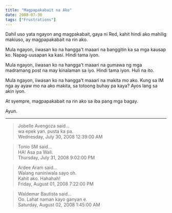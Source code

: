 ```yaml
---
title: "Magpapakabait na Ako"
date: 2008-07-30
tags: ["Frustrations"]
---
```


Dahil uso yata ngayon ang magpakabait, gaya ni Red, kahit hindi ako mahilig makiuso, ay magpapakabait na rin ako.

Mula ngayon, iiwasan ko na hangga't maaari na banggitin ka sa mga kausap ko. Napag-uusapan ka kasi. Hindi tama iyon.

Mula ngayon, iiwasan ko na hangga't maaari na gumawa ng mga madramang post na may kinalaman sa iyo. Hindi tama iyon. Huli na ito.

Mula ngayon, iiwasan ko na hangga't maaari na makita mo ako. Kung sa IM nga ay ayaw mo na ako makita, sa totoong buhay pa kaya? Ayos lang sa akin iyon.

At syempre, magpapakabait na rin ako sa iba pang mga bagay.

Ayun.

---

> Jobelle Avengoza said...  
> wa epek yan. pusta ka pa.  
> Wednesday, July 30, 2008 12:39:00 AM 

> Tonio SM said...  
> HA! Asa pa Wali.  
> Thursday, July 31, 2008 9:02:00 PM 

> Ardee Aram said...  
> Walang naniniwala sayo oh.  
> Kahit ako. Hahahah!  
> Friday, August 01, 2008 7:22:00 PM 

> Waldemar Bautista said...  
> Oo. Lahat naman kayo ganyan e.  
> Saturday, August 02, 2008 1:45:00 AM 